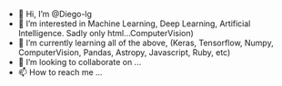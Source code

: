 - 👋 Hi, I’m @Diego-lg
- 👀 I’m interested in Machine Learning, Deep Learning, Artificial Intelligence. Sadly only html...ComputerVision)
- 🌱 I’m currently learning all of the above, (Keras, Tensorflow, Numpy, ComputerVision, Pandas, Astropy, Javascript, Ruby, etc)
- 💞️ I’m looking to collaborate on ...
- 📫 How to reach me ...

<!---
Diego-lg/Diego-lg is a ✨ special ✨ repository because its `README.md` (this file) appears on your GitHub profile.
You can click the Preview link to take a look at your changes.
--->
